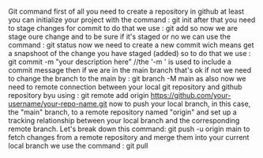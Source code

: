 Git command 
first of all you need to create a repository in github at least you can initialize your project with the command : 
git init
after that you need to stage changes for commit to do that we use :
git add
so now we are stage oure change and to be sure if it's staged or no we can use the command :
git status
now we need to create a new commit wich means get a snapshoot of the change you have staged (added) so to do that we use : 
git commit -m "your description here"  //the '-m ' is used to include a commit message
then if we are in the main branch that's ok if not we need to change the branch to the main by :
git branch -M main
as also now we need to remote connection between your local git repository and github repository byu using :
git remote add origin https://github.com/your-username/your-repo-name.git
now to push your local branch, in this case, the "main" branch, to a remote repository named "origin" and set up a tracking relationship between your local branch and the corresponding remote branch. Let's break down this command:
git push -u origin main
to fetch changes from a remote repository and merge them into your current local branch we use the command :
git pull


